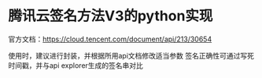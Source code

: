 # 腾讯云签名方法V3的python实现
官方文档：https://cloud.tencent.com/document/api/213/30654

使用时，建议进行封装，并根据所用api文档修改适当参数
签名正确性可通过写死时间戳，并与api explorer生成的签名串对比
